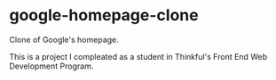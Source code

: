 google-homepage-clone
=====================

Clone of Google's homepage.

This is a project I compleated as a student in Thinkful's Front End Web Development Program. 
